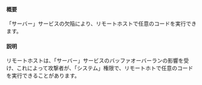 #### 概要

「サーバー」サービスの欠陥により、リモートホストで任意のコードを実行できます。  

#### 説明

リモートホストは、「サーバー」サービスのバッファオーバーランの影響を受け、これによって攻撃者が、「システム」権限で、リモートホトで任意のコードを実行できることがあります。